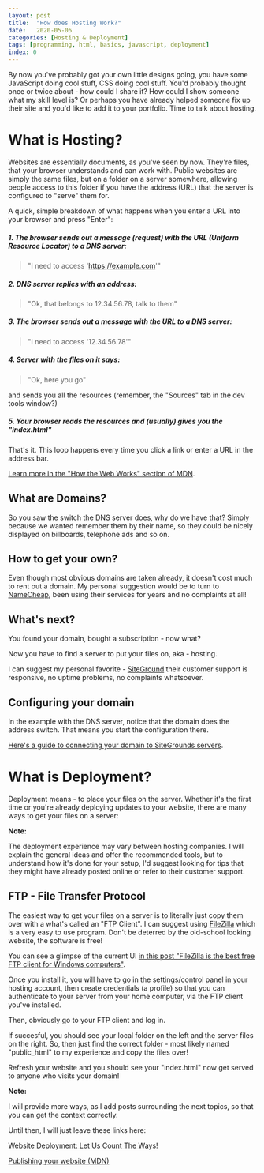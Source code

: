 ```yaml
---
layout: post
title:  "How does Hosting Work?"
date:   2020-05-06
categories: [Hosting & Deployment]
tags: [programming, html, basics, javascript, deployment]
index: 0
---
```


By now you've probably got your own little designs going, you have some JavaScript doing cool stuff, CSS doing cool stuff. You'd probably thought once or twice about - how could I share it? How could I show someone what my skill level is? Or perhaps you have already helped someone fix up their site and you'd like to add it to your portfolio. Time to talk about hosting.

# What is Hosting?

Websites are essentially documents, as you've seen by now. They're files, that your browser understands and can work with. Public websites are simply the same files, but on a folder on a server somewhere, allowing people access to this folder if you have the address (URL) that the server is configured to "serve" them for.

A quick, simple breakdown of what happens when you enter a URL into your browser and press "Enter":

##### 1. The browser sends out a message (request) with the URL (Uniform Resource Locator) to a DNS server:
>"I need to access 'https://example.com'"

##### 2. DNS server replies with an address:
>"Ok, that belongs to 12.34.56.78, talk to them"

##### 3. The browser sends out a message with the URL to a DNS server:
>"I need to access '12.34.56.78'"

##### 4. Server with the files on it says:
>"Ok, here you go"

and sends you all the resources (remember, the "Sources" tab in the dev tools window?)
##### 5. Your browser reads the resources and (usually) gives you the "index.html" 

That's it. This loop happens every time you click a link or enter a URL in the address bar.

[Learn more in the "How the Web Works" section of MDN](https://developer.mozilla.org/en-US/docs/Learn/Getting_started_with_the_web/How_the_Web_works).

## What are Domains?

So you saw the switch the DNS server does, why do we have that? Simply because we wanted remember them by their name, so they could be nicely displayed on billboards, telephone ads and so on. 

## How to get your own?

Even though most obvious domains are taken already, it doesn't cost much to rent out a domain. My personal suggestion would be to turn to [NameCheap](https://namecheap.com), been using their services for years and no complaints at all!

## What's next?

You found your domain, bought a subscription - now what? 

Now you have to find a server to put your files on, aka - hosting.

I can suggest my personal favorite - [SiteGround](https://www.siteground.com/web-hosting.htm) their customer support is responsive, no uptime problems, no complaints whatsoever.

## Configuring your domain

In the example with the DNS server, notice that the domain does the address switch. That means you start the configuration there. 

[Here's a guide to connecting your domain to SiteGrounds servers](https://www.siteground.com/kb/point-website-domain-siteground/).

# What is Deployment?

Deployment means - to place your files on the server. Whether it's the first time or you're already deploying updates to your website, there are many ways to get your files on a server:

**Note:**

The deployment experience may vary between hosting companies. I will explain the general ideas and offer the recommended tools, but to understand how it's done for your setup, I'd suggest looking for tips that they might have already posted online or refer to their customer support.

## FTP - File Transfer Protocol

The easiest way to get your files on a server is to literally just copy them over with a what's called an "FTP Client". I can suggest using [FileZilla](https://filezilla-project.org/) which is a very easy to use program. Don't be deterred by the old-school looking website, the software is free! 

You can see a glimpse of the current UI [in this post "FileZilla is the best free FTP client for Windows computers"](https://www.thewindowsclub.com/filezilla-ftp-client-for-windows).

Once you install it, you will have to go in the settings/control panel in your hosting account, then create credentials (a profile) so that you can authenticate to your server from your home computer, via the FTP client you've installed.

Then, obviously go to your FTP client and log in.

If succesful, you should see your local folder on the left and the server files on the right. So, then just find the correct folder - most likely named "public_html" to my experience and copy the files over! 

Refresh your website and you should see your "index.html" now get served to anyone who visits your domain!

**Note:**

I will provide more ways, as I add posts surrounding the next topics, so that you can get the context correctly. 

Until then, I will just leave these links here:

[Website Deployment: Let Us Count The Ways!](https://css-tricks.com/deployment/)

[Publishing your website (MDN)](https://developer.mozilla.org/en-US/docs/Learn/Getting_started_with_the_web/Publishing_your_website)